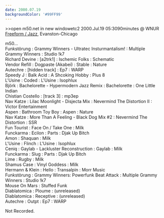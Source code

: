 ```yaml
---
date: 2000.07.19
backgroundColor: '#99FF99'
---
```


\>>open m50.net in new windowetc2 2000.Jul.19 05:3090minutes @ WNUR [Freeform / Jazz](http://www.wnur.org/), Evanston-Chicago


m50...  
Funkstörung : Grammy Winners - Ultratec Insturmantalism! : Multiple Grammy Winners : Studio !k7  
Richard Devine : \[a2trk1\] : Ischemic Folks : Schematic  
Vendor Refill : Dogpaste (Akabei) : Stable : Nature  
Autechre : \[hidden track\] : Ep7 : WARP  
Speedy J : Balk Acid : A Shcoking Hobby : Plus 8  
L'Usine : Coded : L'Usine : Isophlux  
Björk : Bachelorette - Hypermodern Jazz Remix : Bachelorette : One Little Indian  
Chistian Costello : \[track 3\] : mp3ep  
Nav Katze : Lilac Moonlight - Disjecta Mix : Nevermind The Distortion II : Victor Entertainment  
Aspen : Bathroom Toy Boy : Aspen : Nature  
Nav Katze : More Than A Feeling - Black Dog Mix #2 : Nevermind The Distortion : SSR  
Fun Tourist : Face On / Take One : Milk  
Funckarma : Ecilon : Parts : Djak Up Bitch  
Amon : Shaquan : Milk  
L'Usine : Flinch : L'Usine : Isophlux  
Ceniq : Gaylab - Lackluster Reconstruction : Gaylab : Milk  
Funckarma : Slug : Parts : Djak Up Bitch  
Lime : Rugby : Milk  
Shamus Case : Vinyl Goddess : Milk  
Hermann & Klein : Hello : Transalpin : Morr Music  
Funkstörung : Grammy Winners: Powerfunk Beat Attack : Multiple Grammy Winners : Studio !k7  
Mouse On Mars : Stuffed Funk  
Diablatomica : Ploume : (unreleased)  
Diablatomica : Receptive : (unreleased)  
Autechre : Outpt : Ep7 : WARP  

Not Recorded.